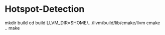 # Hotspot-Detection

mkdir build
cd build
LLVM_DIR=$HOME/.../llvm/build/lib/cmake/llvm cmake ..
make
